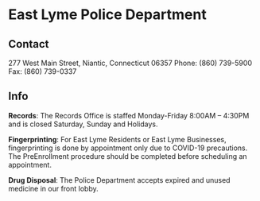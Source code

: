 # East Lyme Police Department

## Contact

277 West Main Street, Niantic, Connecticut 06357
Phone: (860) 739-5900
Fax: (860) 739-0337

## Info
**Records**: The Records Office is staffed Monday-Friday 8:00AM – 4:30PM and is closed Saturday, Sunday and Holidays.

**Fingerprinting**: For East Lyme Residents or East Lyme Businesses, fingerprinting is done by appointment only due to COVID-19 precautions. The PreEnrollment procedure should be completed before scheduling an appointment.

**Drug Disposal**: The Police Department accepts expired and unused medicine in our front lobby.
